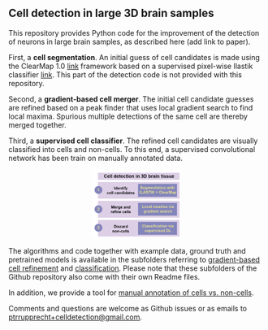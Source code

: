 ## Cell detection in large 3D brain samples

This repository provides Python code for the improvement of the detection of neurons in large brain samples, as described here (add link to paper).

First, a **cell segmentation**. An initial guess of cell candidates is made using the ClearMap 1.0 [link](https://github.com/ChristophKirst/ClearMap) framework based on a supervised pixel-wise Ilastik classifier [link](https://www.ilastik.org/). This part of the detection code is not provided with this repository.

Second, a **gradient-based cell merger**. The initial cell candidate guesses are refined based on a peak finder that uses local gradient search to find local maxima. Spurious multiple detections of the same cell are thereby merged together.

Third, a **supervised cell classifier**. The refined cell candidates are visually classified into cells and non-cells. To this end, a supervised convolutional network has been train on manually annotated data.

<!---![Pipeline for reliable cell detection](https://github.com/PTRRupprecht/Cell_Detection/blob/main/Overview_pipeline.png)--->
<p align="center"><img src="https://github.com/PTRRupprecht/Cell_Detection/blob/main/Overview_pipeline.png"  width="35%"></p>

The algorithms and code together with example data, ground truth and pretrained models is available in the subfolders referring to [gradient-based cell refinement](https://github.com/PTRRupprecht/Cell_Detection/tree/main/Gradient_cell_merger) and [classification](https://github.com/PTRRupprecht/Cell_Detection/tree/main/Binary_classification_neuron_candidates). Please note that these subfolders of the Github repository also come with their own Readme files.

In addition, we provide a tool for [manual annotation of cells vs. non-cells](https://github.com/PTRRupprecht/Cell_Detection/tree/main/Label_tool).

Comments and questions are welcome as Github issues or as emails to [ptrrupprecht+celldetection@gmail.com](mailto:ptrrupprecht+celldetection@gmail.com).
